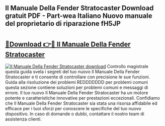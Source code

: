 ## Il Manuale Della Fender Stratocaster Download gratuit PDF - Part-wea Italiano Nuovo manuale del proprietario di riparazione fH5JP

# <h2><a href="http://dfgmymx.blite.top/?on=Il+Manuale+Della+Fender+Stratocaster">🔗Download 👉🔴 Il Manuale Della Fender Stratocaster</a></h2>

[![Il Manuale Della Fender Stratocaster download](https://i.imgur.com/lujVjoI.png)](http://dfgmymx.blite.top/?on=Il+Manuale+Della+Fender+Stratocaster)
Controllo magistrale questa guida svela i segreti del tuo nuovo Il Manuale Della Fender Stratocaster e ti consente di controllare con precisione le sue funzioni. Guida alla risoluzione dei problemi REDDDDDDD per problemi comuni questa sezione contiene soluzioni per problemi comuni e messaggi di errore. Il tuo nuovo Il Manuale Della Fender Stratocaster ha un motore potente e caratteristiche innovative per prestazioni eccezionali. Confidiamo che Il Manuale Della Fender Stratocaster sia stata una risorsa affidabile ed efficace per i tuoi sforzi per conoscere le specifiche del tuo nuovo dispositivo. In caso di domande o dubbi, contattare il nostro team di assistenza clienti.
